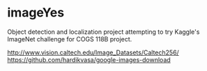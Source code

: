# imageYes
Object detection and localization project attempting to try Kaggle's ImageNet challenge for COGS 118B project.  

http://www.vision.caltech.edu/Image_Datasets/Caltech256/  
https://github.com/hardikvasa/google-images-download  
